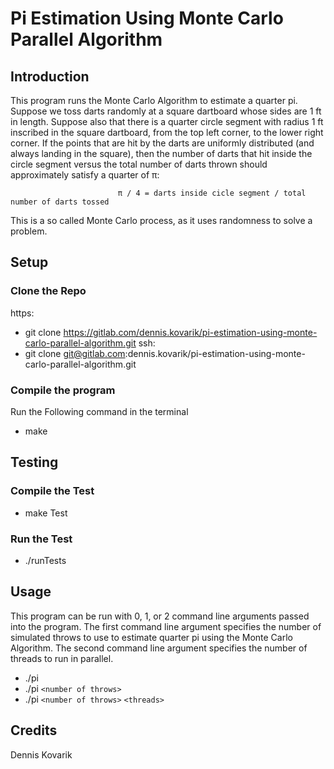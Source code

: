 # Pi Estimation Using Monte Carlo Parallel Algorithm

## Introduction
This program runs the Monte Carlo Algorithm to estimate a quarter pi. Suppose we toss darts randomly at a square dartboard whose sides are 1 ft in length. Suppose also that there is a quarter circle segment with radius 1 ft inscribed in the square dartboard, from the top left corner, to the lower right corner. If the points that are hit by the darts are uniformly distributed (and always landing in the square), then the number of darts that hit inside the circle segment versus the total number of darts thrown should approximately satisfy a quarter of π: 
```
                        π / 4 = darts inside cicle segment / total number of darts tossed
```

This is a so called Monte Carlo process, as it uses randomness to solve a problem.

## Setup

### Clone the Repo
https: 
* git clone https://gitlab.com/dennis.kovarik/pi-estimation-using-monte-carlo-parallel-algorithm.git
ssh:
* git clone git@gitlab.com:dennis.kovarik/pi-estimation-using-monte-carlo-parallel-algorithm.git

### Compile the program
Run the Following command in the terminal
* make

## Testing
### Compile the Test
* make Test

### Run the Test
* ./runTests

## Usage
This program can be run with 0, 1, or 2 command line arguments passed into the program. The first command line argument specifies the number of simulated throws to use to estimate quarter pi using the Monte Carlo Algorithm. The second command line argument specifies the number of threads to run in parallel.
* ./pi
* ./pi `<number of throws>`
* ./pi `<number of throws>` `<threads>`

## Credits
Dennis Kovarik
